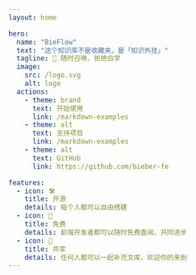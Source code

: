 ```yaml
---
layout: home

hero:
  name: "BieFlow"
  text: "这个知识库不是收藏夹，是「知识外挂」"
  tagline: 🚀 随时召唤，拒绝白学
  image:
    src: /logo.svg
    alt: logo
  actions:
    - theme: brand
      text: 开始使用
      link: /markdown-examples
    - theme: alt
      text: 支持项目
      link: /markdown-examples
    - theme: alt
      text: GitHub
      link: https://github.com/bieber-fe

features:
  - icon: 🛠️
    title: 开源
    details: 每个人都可以自由搭建
  - icon: 🎉
    title: 免费
    details: 前端开发者都可以随时免费查阅，共同进步
  - icon: 📡
    title: 共享
    details: 任何人都可以一起补充文库，欢迎你的来到
---
```



<script setup>
import confetti from "./component/confetti.vue"
</script>
<!-- 引入首页碎纸屑效果 -->
<confetti />
